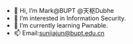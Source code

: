 - 👋 Hi, I’m Mark@BUPT @天枢Dubhe
- 👀 I’m interested in Information Security.
- 🌱 I’m currently learning Pwnable.
- 📫 Email:sunjiajun@bupt.edu.cn


